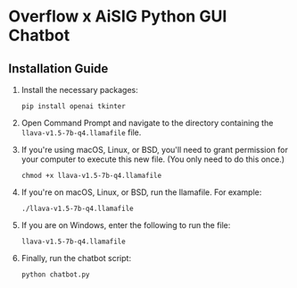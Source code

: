 # Overflow x AiSIG Python GUI Chatbot

## Installation Guide

1. Install the necessary packages:

   ```
   pip install openai tkinter
   ```

2. Open Command Prompt and navigate to the directory containing the `llava-v1.5-7b-q4.llamafile` file.

3. If you're using macOS, Linux, or BSD, you'll need to grant permission for your computer to execute this new file. (You only need to do this once.)

   ```
   chmod +x llava-v1.5-7b-q4.llamafile
   ```

4. If you're on macOS, Linux, or BSD, run the llamafile. For example:

   ```
   ./llava-v1.5-7b-q4.llamafile
   ```

5. If you are on Windows, enter the following to run the file:

   ```
   llava-v1.5-7b-q4.llamafile
   ```

6. Finally, run the chatbot script:
   ```
   python chatbot.py
   ```
